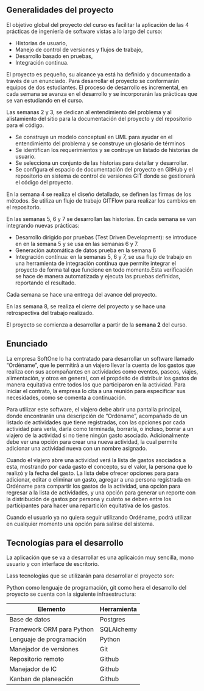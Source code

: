 ## Generalidades del proyecto

El objetivo global del proyecto del curso es facilitar la aplicación de las 4 prácticas de ingeniería de software vistas a lo largo del curso: 
* Historias de usuario, 
* Manejo de control de versiones y flujos de trabajo, 
* Desarrollo basado en pruebas,
* Integración continua. 

El proyecto es pequeño, su alcance ya está ha definido y documentado a través de un enunciado. Para desarrollar el proyecto se conformarán equipos de dos estudiantes. El proceso de desarrollo es incremental, en cada semana se avanza en el desarrollo y se incorporarán las prácticas que se van estudiando en el curso.

Las semanas 2 y 3, se dedican al entendimiento del problema y al alistamiento del sitio para la documentación del proyecto y del repositorio para el código.

  - Se construye un modelo conceptual en UML para ayudar en el entendimiento del problema y se construye un glosario de términos
  - Se identifican los requerimientos y se contruye un listado de historias de usuario.
  - Se selecciona un conjunto de las historias para detallar y desarrollar.
  - Se configura el espacio de documentación del proyecto en GitHub y el repositorio en sistema de control de versiones GIT donde se gestionará el código del proyecto.
  
En la semana 4 se realiza el diseño detallado, se definen las firmas de los métodos. Se utiliza un flujo de trabajo GITFlow para realizar los cambios en el repositorio.

En las semanas 5, 6 y 7 se desarrollan las historias. En cada semana se van integrando nuevas prácticas:
  - Desarrollo dirigido por pruebas (Test Driven Development): se introduce en en la semana 5 y se usa en las semanas 6 y 7.
  - Generación automática de datos prueba en la semana 6
  - Integración contínua: en la semanas 5, 6 y 7, se usa flujo de trabajo en una herramienta de integración contínua que permite integrar el proyecto de forma tal que funcione en todo momento.Esta verificación se hace de manera automatizada y ejecuta las pruebas definidas, reportando el resultado.
  
  Cada semana se hace una entrega del avance del proyecto.

En las semana 8, se realiza el cierre del proyecto y se hace una retrospectiva del trabajo realizado. 


El proyecto se comienza a desarrollar a partir de la **semana 2** del curso. 

## Enunciado

La empresa SoftOne lo ha contratado para desarrollar un software llamado “Ordéname”, que le permitirá a un viajero llevar la cuenta de los gastos que realiza con sus acompañantes en actividades como eventos, paseos, viajes, alimentación, y otros en general, con el propósito de distribuir los gastos de manera equitativa entre todos los que participaron en la actividad. Para iniciar el contrato, la empresa lo cita a una reunión para especificar sus necesidades, como se comenta a continuación.

Para utilizar este software, el viajero debe abrir una pantalla principal, donde encontrarán una descripción de “Ordéname”, acompañado de un listado de actividades que tiene registradas, con las opciones por cada actividad para verla, darla como terminada, borrarla, o incluso, borrar a un viajero de la actividad si no tiene ningún gasto asociado. Adicionalmente debe ver una opción para crear una nueva actividad, la cual permite adicionar una actividad nueva con un nombre asignado.

Cuando el viajero abre una actividad verá la lista de gastos asociados a esta, mostrando por cada gasto el concepto, su el valor, la persona que lo realizó y la fecha del gasto. La lista debe ofrecer opciones para para adicionar, editar o eliminar un gasto, agregar a una persona registrada en Ordéname para compartir los gastos de la actividad, una opción para regresar a la lista de actividades, y una opción para generar un reporte con la distribución de gastos por persona y cuánto se deben entre los participantes para hacer una repartición equitativa de los gastos.

Cuando el usuario ya no quiera seguir utilizando Ordéname, podrá utilizar en cualquier momento una opción para salirse del sistema.


## Tecnologías para el desarrollo 

La aplicación que se va a desarrollar es una aplicaicón muy sencilla, mono usuario y con interface de escritorio. 

Lass tecnologías que se utilizarán para desarrollar el proyecto son:

Python como lenguaje de programación, git como hera el desarrollo del proyecto se cuenta con la siguiente infraestructura:


| Elemento                  | Herramienta |
| ------------------------- | ----------- |
| Base de datos             | Postgres    |
| Framework ORM para Python | SQLAlchemy  |
| Lenguaje de programación  | Python      |
| Manejador de versiones    | Git         |
| Repositorio remoto        | Github      |
| Manejador de IC           | Github      |
| Kanban de planeación      | Github      |


